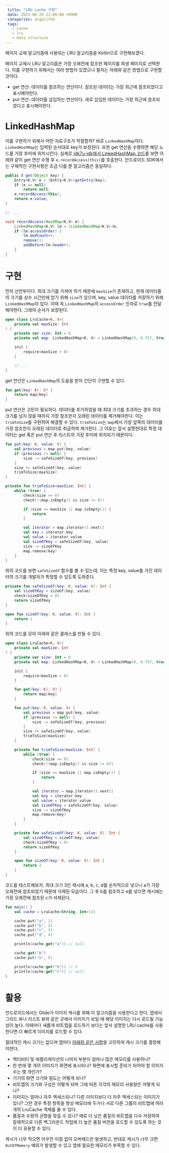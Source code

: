 ```yaml
---
 title: "LRU cache 구현"
 date: 2023-06-29 21:00:00 +0900
 categories: algorithm
 tags:
   - cache
   - lru
   - data_structure
---
```


페이지 교체 알고리즘에 사용되는 LRU 알고리즘을 Kotlin으로 구현해보겠다.

페이지 교체시 LRU 알고리즘은 가장 오래전에 참조한 페이지를 희생 페이지로 선택한다.
이를 구현하기 위해서는 여러 방법이 있겠으나 필자는 아래와 같은 방법으로 구현할 것이다.

- get 연산: 데이터를 참조하는 연산이다. 참조된 데이터는 가장 최근에 참조되었다고 표시해야한다.
- put 연산: 데이터를 삽입하는 연산이다. 새로 삽입한 데이터는 가장 최근에 참조되었다고 표시해야한다.

# LinkedHashMap

이를 구현하기 위해서 어떤 자료구조가 적절할까? 바로 `LinkedHashMap`이다.
`LinkedHashMap`는 입력된 순서대로 key가 보장된다. 또한 get 연산을 수행하면 해당 노드를 가장 후미에 위치시킨다.
실제로 [jdk7u-jdk에서 LinkedHashMap 코드](https://github.com/openjdk-mirror/jdk7u-jdk/blob/f4d80957e89a19a29bb9f9807d2a28351ed7f7df/src/share/classes/java/util/LinkedHashMap.java#L300)를 보면 아래와 같이 get 연산 수행 후 `e.recordAccess(this)`를 호출한다. 안드로이드 SDK에서는 구체적인 구현사항은 조금 다를 뿐 알고리즘은 동일하다.

```java
public V get(Object key) {
    Entry<K,V> e = (Entry<K,V>)getEntry(key);
    if (e == null)
        return null;
    e.recordAccess(this);
    return e.value;
}

// ...

void recordAccess(HashMap<K,V> m) {
    LinkedHashMap<K,V> lm = (LinkedHashMap<K,V>)m;
    if (lm.accessOrder) {
        lm.modCount++;
        remove();
        addBefore(lm.header);
    }
}
```

# 구현

먼저 선언부이다. 최대 크기를 가져야 하기 때문에 `maxSize`가 존재하고, 현재 데이터들의 크기를 상수 시간만에 얻기 위해 `size`가 있으며, key, value 데이터를 저장하기 위해 `LinkedHashMap`이 있다.
이때 꼭 `LinkedHashMap`의 `accessOrder` 인자로 `true`를 전달해야한다. 그래야 순서가 보장된다.

```kotlin
open class LruCache<K, V>(
    private val maxSize: Int
) {
    private var size: Int = 0
    private val map: LinkedHashMap<K, V> = LinkedHashMap(0, 0.75f, true)

    init {
        require(maxSize > 0)
    }

    // ...
}
```

get 연산은 `LinkedHashMap`의 도움을 받아 간단히 구현할 수 있다.

```kotlin
fun get(key: K): V? {
    return map[key]
}
```

put 연산은 고민이 필요하다. 데이터를 추가하였을 때 최대 크기를 초과하는 경우 최대 크기를 넘지 않을 때까지 가장 참조한지 오래된 데이터를 제거해야한다.
이는 `trimToSize`를 구현하여 해결할 수 있다. `trimToSize`는 `map`에서 가장 앞쪽의 데이터를 가장 참조한지 오래된 데이터로 취급하여 제거한다.
그 이유는 앞서 설명한대로 특정 데이터는 get 혹은 put 연산 후 리스트의 가장 후미에 위치되기 때문이다.

```kotlin
fun put(key: K, value: V) {
    val previous = map.put(key, value)
    if (previous != null) {
        size -= safeSizeOf(key, previous)
    }
    size += safeSizeOf(key, value)
    trimToSize(maxSize)
}

private fun trimToSize(maxSize: Int) {
    while (true) {
        check(size >= 0)
        check(!(map.isEmpty() && size != 0))

        if (size <= maxSize || map.isEmpty()) {
            return
        }

        val iterator = map.iterator().next()
        val key = iterator.key
        val value = iterator.value
        val sizeOfKey = safeSizeOf(key, value)
        size -= sizeOfKey
        map.remove(key)
    }
}
```

위의 코드를 보면 `safeSizeOf` 함수를 볼 수 있는데, 이는 특정 key, value를 가진 데이터의 크기를 개발자가 특정할 수 있도록 도와준다.

```kotlin
private fun safeSizeOf(key: K, value: V): Int {
    val sizeOfKey = sizeOf(key, value)
    check(sizeOfKey > 0)
    return sizeOfKey
}

open fun sizeOf(key: K, value: V): Int {
    return 1
}
```

위의 코드를 모아 아래와 같은 클래스를 만들 수 있다.

```kotlin
open class LruCache<K, V>(
    private val maxSize: Int
) {
    private var size: Int = 0
    private val map: LinkedHashMap<K, V> = LinkedHashMap(0, 0.75f, true)

    init {
        require(maxSize > 0)
    }

    fun get(key: K): V? {
        return map[key]
    }

    fun put(key: K, value: V) {
        val previous = map.put(key, value)
        if (previous != null) {
            size -= safeSizeOf(key, previous)
        }
        size += safeSizeOf(key, value)
        trimToSize(maxSize)
    }

    private fun trimToSize(maxSize: Int) {
        while (true) {
            check(size >= 0)
            check(!(map.isEmpty() && size != 0))

            if (size <= maxSize || map.isEmpty()) {
                return
            }

            val iterator = map.iterator().next()
            val key = iterator.key
            val value = iterator.value
            val sizeOfKey = safeSizeOf(key, value)
            size -= sizeOfKey
            map.remove(key)
        }
    }

    private fun safeSizeOf(key: K, value: V): Int {
        val sizeOfKey = sizeOf(key, value)
        check(sizeOfKey > 0)
        return sizeOfKey
    }

    open fun sizeOf(key: K, value: V): Int {
        return 1
    }
}
```

코드를 테스트해보자. 최대 크기 3인 캐시에 a, b, c, d를 순차적으로 넣으니 a가 가장 오래전에 참조되었기 때문에 삭제된 모습이다.
그 후 b를 참조하고 e를 넣으면 캐시에는 가장 오래전에 참조된 c가 삭제된다.

```kotlin
fun main() {
    val cache = LruCache<String, Int>(3)

    cache.put("a", 1)
    cache.put("b", 2)
    cache.put("c", 3)
    cache.put("d", 4)

    println(cache.get("a")) // null

    cache.get("b")
    cache.put("e", 5)

    println(cache.get("b")) // 2
    println(cache.get("c")) // null
}
```

# 활용

안드로이드에서는 Glide가 이미지 캐시를 위해 이 알고리즘을 사용한다고 한다. 앱에서 그리드 뷰나 리스트 뷰와 같은 곳에서 이미지가 보일 때 해당 이미지는 다시 로드될 가능성이 높다.
이때마다 새롭게 비트맵을 로드하기 보다는 앞서 설명한 LRU cache를 사용한다면 더 빠르게 이미지를 로드할 수 있다.

절대적인 캐시 크기는 없으며 앱마다 [아래와 같은 사항](https://developer.android.com/topic/performance/graphics/cache-bitmap?hl=ko)을 고민하여 캐시 크기를 결정해야한다.

- 액티비티 및 애플리케이션의 나머지 부분이 얼마나 많은 메모리를 사용하나?
- 한 번에 몇 개의 이미지가 화면에 표시되나? 화면에 표시할 준비가 되어야 할 이미지 수는 몇 개인가?
- 기기의 화면 크기와 밀도는 어떻게 되나?
- 비트맵의 크기와 구성은 어떻게 되며 그에 따른 각각의 메모리 사용량은 어떻게 되나?
- 이미지는 얼마나 자주 액세스되나? 다른 이미지보다 더 자주 액세스되는 이미지가 있나? 그런 경우 특정 항목을 항상 메모리에 두거나 서로 다른 그룹의 비트맵에 여러 개의 LruCache 객체를 둘 수 있다.
- 품질과 수량의 균형을 맞출 수 있나? 때로 더 낮은 품질의 비트맵을 다수 저장하여 잠재적으로 다른 백그라운드 작업에 더 높은 품질 버전을 로드할 수 있도록 하는 것이 더 유용할 수 있다.

캐시가 너무 작으면 아무런 이점 없이 오버헤드만 발생하고, 반대로 캐시가 너무 크면 `OutOfMemory` 예외가 발생할 수 있고 앱에 필요한 메모리가 부족할 수 있다.

